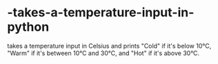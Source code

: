 # -takes-a-temperature-input-in-python
takes a temperature input in Celsius and prints "Cold" if it's below 10°C, "Warm" if it's between 10°C and 30°C, and "Hot" if it's above 30°C.
